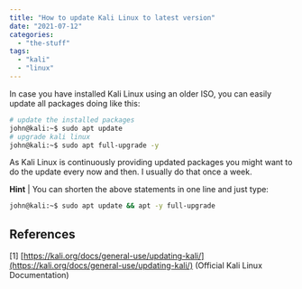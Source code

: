 ```yaml
---
title: "How to update Kali Linux to latest version"
date: "2021-07-12"
categories: 
  - "the-stuff"
tags: 
  - "kali"
  - "linux"
---
```


In case you have installed Kali Linux using an older ISO, you can easily update all packages doing like this:

```bash
# update the installed packages 
john@kali:~$ sudo apt update 
# upgrade kali linux 
john@kali:~$ sudo apt full-upgrade -y
```

As Kali Linux is continuously providing updated packages you might want to do the update every now and then. I usually do that once a week.

**Hint** | You can shorten the above statements in one line and just type:

```bash
john@kali:~$ sudo apt update && apt -y full-upgrade
```

## References

\[1\] [https://kali.org/docs/general-use/updating-kali/](https://kali.org/docs/general-use/updating-kali/) (Official Kali Linux Documentation)
